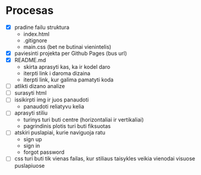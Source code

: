 # Procesas

- [x] pradine failu struktura
   - index.html
   - .gitignore
   - main.css (bet ne butinai vienintelis)
- [x] paviesinti projekta per Github Pages (bus url)
- [x] README.md 
   - skirta aprasyti kas, ka ir kodel daro
   - iterpti link i daroma dizaina
   - iterpti link, kur galima pamatyti koda
- [ ] atlikti dizano analize
- [ ] surasyti html
- [ ] issikirpti img ir juos panaudoti
   - panaudoti reliatyvu kelia
- [ ] aprasyti stiliu
   - turinys turi buti centre (horizontaliai ir vertikaliai)
   - pagrindinis plotis turi buti fiksuotas
- [ ] atskiri puslapiai, kurie naviguoja ratu
   - sign up
   - sign in
   - forgot password
- [ ] css turi buti tik vienas failas, kur stiliaus taisykles veikia vienodai visuose puslapiuose   